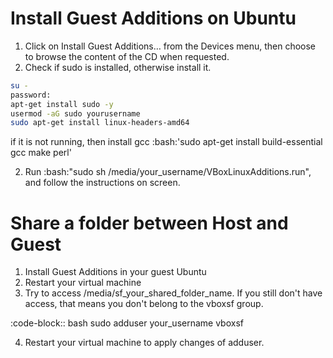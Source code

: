 # Install Guest Additions on Ubuntu
1. Click on Install Guest Additions… from the Devices menu, then choose to browse the content of the CD when requested.
2. Check if sudo is installed, otherwise install it.
``` bash
su -
password:
apt-get install sudo -y
usermod -aG sudo yourusername
sudo apt-get install linux-headers-amd64
````

if it is not running, then install gcc :bash:'sudo apt-get install build-essential gcc make perl'

2. Run :bash:"sudo sh /media/your_username/VBoxLinuxAdditions.run", and follow the instructions on screen.


# Share a folder between Host and Guest
1. Install Guest Additions in your guest Ubuntu
2. Restart your virtual machine
3. Try to access /media/sf_your_shared_folder_name. If you still don't have access, that means you don't belong to the vboxsf group.

:code-block:: bash
    sudo adduser your_username vboxsf

4. Restart your virtual machine to apply changes of adduser.
